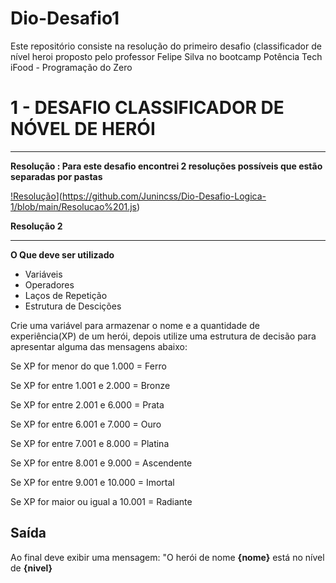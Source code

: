 # Dio-Desafio1
Este repositório consiste na resolução do primeiro desafio (classificador de nível heroi proposto pelo professor Felipe Silva no bootcamp Potência Tech iFood - Programação do Zero
# 1 - DESAFIO CLASSIFICADOR DE NÓVEL DE HERÓI

---

**Resolução : Para este desafio encontrei 2 resoluções possíveis que estão separadas por pastas**

[!Resolução](https://img.shields.io/badge/Resolucao1-#87CEEB?style=for-the-badge&logo=)](https://github.com/Junincss/Dio-Desafio-Logica-1/blob/main/Resolucao%201.js)


**Resolução 2**

---

**O Que deve ser utilizado**

- Variáveis
- Operadores
- Laços de Repetição
- Estrutura de Descições

Crie uma variável para armazenar o nome e a quantidade de experiência(XP) de um herói, depois utilize uma estrutura de decisão para apresentar alguma das mensagens abaixo:

Se XP for menor do que 1.000 = Ferro

Se XP for entre 1.001 e 2.000 = Bronze

Se XP for entre 2.001 e 6.000 = Prata

Se XP for entre 6.001 e 7.000 = Ouro

Se XP for entre 7.001 e 8.000 = Platina

Se XP for entre 8.001 e 9.000 = Ascendente

Se XP for entre 9.001 e 10.000 = Imortal

Se XP for maior ou igual a 10.001 = Radiante

## Saída

Ao final deve exibir uma mensagem:
"O herói de nome **{nome}** está no nível de **{nivel}**
